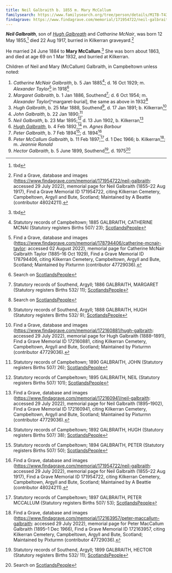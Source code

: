 ```yaml
---
title: Neil Galbraith b. 1855 m. Mary McCallum
familysearch: https://www.familysearch.org/tree/person/details/M1TB-T43
findagrave: https://www.findagrave.com/memorial/171954722/neil-galbraith
---
```

***Neil Galbraith***, son of *[Hugh Galbreath](galbreath-hugh-1823-mcnair.md)* and *Catharine McNair*, was born 12 May 1855,[^birth] died 22 Aug 1917, burried in Kilkerran graveyard.[^burial]

He married 24 June 1884 to **Mary McCallum**.[^marriage]  She was born about 1863, and died at age 69 on 1 Mar 1932, and burried at Kilkerran.

Children of Neil and Mary (McCallum) Galbraith, in Campbeltown unless noted:

1. *Catherine McNair Galbraith*, b. 5 Jan 1885[^catherine-birth]; d. 16 Oct 1929; m. *Alexander Taylor*[^catherine-burial] in 1918[^taylor-marriages]
2. *Margaret Galbraith*, b. 1 Jan 1886, Southend[^margaret-birth]; d. 6 Oct 1954; m. *Alexander Taylor*[^margaret-burial], the same as above in 1932[^taylor-marriages]
3. *Hugh Galbraith*, b. 25 Mar 1888, Southend[^hugh1-birth], d. 17 Jan 1891; b. Kilkerran[^hugh1-burial]
4. *John Galbraith*, b. 22 Jan 1890;[^john-birth]
5. *Neil Galbraith*, b. 23 Mar 1895;[^neil-birth] d. 13 Jun 1902, b. Kilkerran[^neil-burial]
6. *[Hugh Galbraith](galbraith-hugh-1892-barbour.md)*, b. 4 Feb 1892,[^hugh2-birth] m. *Agnes Barbour* 
7. *Peter Galbraith*, b. 7 Feb 1894[^peter1-birth]; d. 1894[^burial]
8. *Peter McCallum Galbraith*, b. 11 Feb 1897;[^peter2-birth] d. 1 Dec 1966; b. Kilkerran[^peter2-burial]; m. *Jeannie Ronald*
9. *Hector Galbraith*, b. 5 June 1899, Southend[^hector-birth], d. 1975[^hector-death]


[^birth]: tbd

[^marriage]: tbd

[^burial]: Find a Grave, database and images (https://www.findagrave.com/memorial/171954722/neil-galbraith: accessed 29 July 2022), memorial page for Neil Galbraith (1855–22 Aug 1917), Find a Grave Memorial ID 171954722, citing Kilkerran Cemetery, Campbeltown, Argyll and Bute, Scotland; Maintained by A Beattie (contributor 48024211).

[^taylor-marriages]: Search on [ScotlandsPeople](https://www.scotlandspeople.gov.uk/record-results?search_type=people&dl_cat=statutory&dl_rec=statutory-marriages&surname=Taylor&surname_so=exact&forename=Alexander&forename_so=starts&spsurname=Galbraith&spsurname_so=exact&spforename_so=exact&sex=M&county=ARGYLL&record_type=stat_marriages&sort=asc&order=Year&field=year)


[^catherine-birth]: Statutory records of Campbeltown; 1885 GALBRAITH, CATHERINE MCNAI (Statutory registers Births 507/ 23); [ScotlandsPeople](https://www.scotlandspeople.gov.uk/view-image/nrs_stat_births/42522646)

[^catherine-burial]: Find a Grave, database and images (https://www.findagrave.com/memorial/178794406/catherine-mcnair-taylor: accessed 02 August 2022), memorial page for Catherine McNair Galbraith Taylor (1885–16 Oct 1929), Find a Grave Memorial ID 178794406, citing Kilkerran Cemetery, Campbeltown, Argyll and Bute, Scotland; Maintained by Pixturmn (contributor 47729036).

[^margaret-birth]: Statutory records of Southend, Argyll; 1886 GALBRAITH, MARGARET (Statutory registers Births 532/ 11); [ScotlandsPeople](https://www.scotlandspeople.gov.uk/view-image/nrs_stat_births/42649979)

[^hugh1-birth]: Statutory records of Southend, Argyll; 1888 GALBRAITH, HUGH (Statutory registers Births 532/ 9); [ScotlandsPeople](https://www.scotlandspeople.gov.uk/view-image/nrs_stat_births/42918145)

[^hugh1-burial]: Find a Grave, database and images (https://www.findagrave.com/memorial/172160881/hugh-galbraith: accessed 29 July 2022), memorial page for Hugh Galbraith (1888–1891), Find a Grave Memorial ID 172160881, citing Kilkerran Cemetery, Campbeltown, Argyll and Bute, Scotland; Maintained by Pixturmn (contributor 47729036).

[^john-birth]: Statutory records of Campbeltown; 1890 GALBRAITH, JOHN (Statutory registers Births 507/ 26); [ScotlandsPeople](https://www.scotlandspeople.gov.uk/view-image/nrs_stat_births/43177938)

[^neil-birth]: Statutory records of Campbeltown; 1895 GALBRAITH, NEIL (Statutory registers Births 507/ 101); [ScotlandsPeople](https://www.scotlandspeople.gov.uk/view-image/nrs_stat_births/43793704)

[^neil-burial]: Find a Grave, database and images (https://www.findagrave.com/memorial/172160941/neil-galbraith: accessed 29 July 2022), memorial page for Neil Galbraith (1895–1902), Find a Grave Memorial ID 172160941, citing Kilkerran Cemetery, Campbeltown, Argyll and Bute, Scotland; Maintained by Pixturmn (contributor 47729036).

[^hugh2-birth]: Statutory records of Campbeltown; 1892 GALBRAITH, HUGH (Statutory registers Births 507/ 38); [ScotlandsPeople](https://www.scotlandspeople.gov.uk/view-image/nrs_stat_births/43504198)

[^peter1-birth]: Statutory records of Campbeltown; 1894 GALBRAITH, PETER (Statutory registers Births 507/ 50); [ScotlandsPeople](https://www.scotlandspeople.gov.uk/view-image/nrs_stat_births/43770940)

[^peter2-birth]: Statutory records of Campbeltown; 1897 GALBRAITH, PETER MCCALLUM (Statutory registers Births 507/ 53); [ScotlandsPeople](https://www.scotlandspeople.gov.uk/view-image/nrs_stat_births/44178813)

[^peter2-burial]: Find a Grave, database and images (https://www.findagrave.com/memorial/172163957/peter-maccallum-galbraith: accessed 29 July 2022), memorial page for Peter MacCallum Galbraith (1895–1 Dec 1966), Find a Grave Memorial ID 172163957, citing Kilkerran Cemetery, Campbeltown, Argyll and Bute, Scotland; Maintained by Pixturmn (contributor 47729036).

[^hector-birth]: Statutory records of Southend, Argyll; 1899 GALBRAITH, HECTOR (Statutory registers Births 532/ 11); [ScotlandsPeople](https://www.scotlandspeople.gov.uk/view-image/nrs_stat_births/44390301)

[^hector-death]: Search on [ScotlandsPeople](https://www.scotlandspeople.gov.uk/record-results?search_type=people&dl_cat=statutory&dl_rec=statutory-deaths&surname=Galbraith&surname_so=exact&forename=Hector&forename_so=starts&other_surname_so=exact&mmsurname_so=exact&sex=M&from_year=1975&to_year=1975&birth_year=1899&birth_year_range=1&county=ARGYLL&record_type=stat_deaths)


